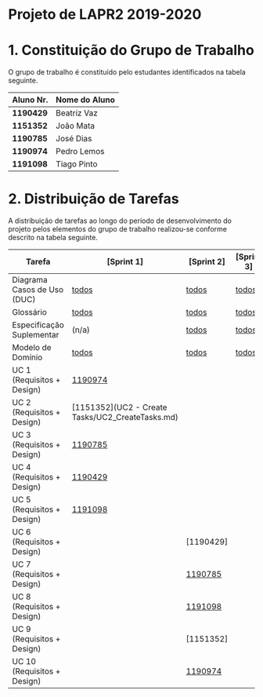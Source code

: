 # Projeto de LAPR2 2019-2020


# 1. Constituição do Grupo de Trabalho ###

O grupo de trabalho é constituído pelo estudantes identificados na tabela seguinte.

| Aluno Nr.	   | Nome do Aluno			    |
|--------------|------------------------------|
| **1190429**  | Beatriz Vaz             |
| **1151352**  | João Mata            |
| **1190785**  | José Dias            |
| **1190974**  | Pedro Lemos           |
| **1191098**  | Tiago Pinto             |



# 2. Distribuição de Tarefas ###

A distribuição de tarefas ao longo do período de desenvolvimento do projeto pelos elementos do grupo de trabalho realizou-se conforme descrito na tabela seguinte.



| Tarefa                      | [Sprint 1] | [Sprint 2] | [Sprint 3] |
|-----------------------------|------------|------------|------------|
| Diagrama Casos de Uso (DUC) |  [todos](DUC.md)   |   [todos](docs/DUC.md)  |   [todos](docs/DUC.md)  |
| Glossário  |  [todos](Iteracao1/Glossario.md)   |   [todos](Iteracao2/Glossario.md)  |   [todos](Iteracao3/Glossario.md)  |
| Especificação Suplementar   |   (n/a)    |   [todos](Iteracao2/FURPS.md)  |   [todos](Iteracao3/FURPS.md)  |
| Modelo de Domínio           |  [todos](MD.md)   |   [todos](MD.md)  |   [todos](docs/MD.md)  |
| UC 1 (Requisitos + Design)  |  [1190974](UC1%20-%20Create%20Freelancer/UC1%20-%20Create%20Freelancer.md)   |  |            |
| UC 2 (Requisitos + Design)  |  [1151352](UC2 - Create Tasks/UC2_CreateTasks.md)   |            |            |
| UC 3 (Requisitos + Design)  |  [1190785](UC3%20-%20Create%20Payment%20Transaction/UC3_CreatePaymentTransaction.md)   |           |            |
| UC 4 (Requisitos + Design)  |  [1190429](UC4%20-%20Upload%20File/UC4_UploadFile.md)   |         |            |
| UC 5 (Requisitos + Design)  |  [1191098](UC5%20-%20Pay%20Automatically/UC5_PayAutomatically.md)   |            |            |
| UC 6 (Requisitos + Design)  |     | [1190429]    |     |
| UC 7 (Requisitos + Design)  |     | [1190785](UC7%20-%20Add%20New%20Organization/UC7_AddNewOrganization.md)    |     |
| UC 8 (Requisitos + Design)  |     | [1191098](UC8%20-%20Analyze%20freelancer%20statistics/UC8_AnalyzeFreelancerStatistics.md)    |     |
| UC 9 (Requisitos + Design)  |     | [1151352]    |     |
| UC 10 (Requisitos + Design) |     | [1190974](UC10%20-%20Notify%20delayed%20freelancers%20(automatically)/UC10%20-%20Notify%20Delayed%20Freelancers.md)    |     |